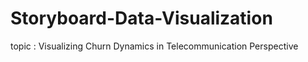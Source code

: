 # Storyboard-Data-Visualization
topic : Visualizing Churn Dynamics in Telecommunication Perspective
